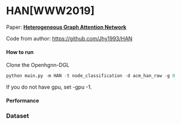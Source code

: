 # HAN[WWW2019]

Paper: [**Heterogeneous Graph Attention Network**](https://dl.acm.org/doi/abs/10.1145/3308558.3313562)

Code from author: https://github.com/Jhy1993/HAN

#### How to run

Clone the Openhgnn-DGL

```python
python main.py -m HAN -t node_classification -d acm_han_raw -g 0
```

If you do not have gpu, set -gpu -1.

#### Performance



### Dataset


